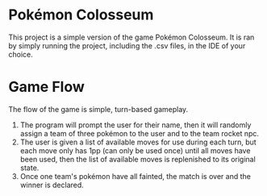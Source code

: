 # Pokémon Colosseum
This project is a simple version of the game Pokémon Colosseum. It is ran by simply running the project, including the .csv files, in the IDE of your choice. 
# Game Flow
The flow of the game is simple, turn-based gameplay.
1. The program will prompt the user for their name, then it will randomly assign a team of three pokémon to the user and to the team rocket npc.
2. The user is given a list of available moves for use during each turn, but each move only has 1pp (can only be used once) until all moves have been used, then the list of available moves is replenished to its original state.
3. Once one team's pokémon have all fainted, the match is over and the winner is declared.
